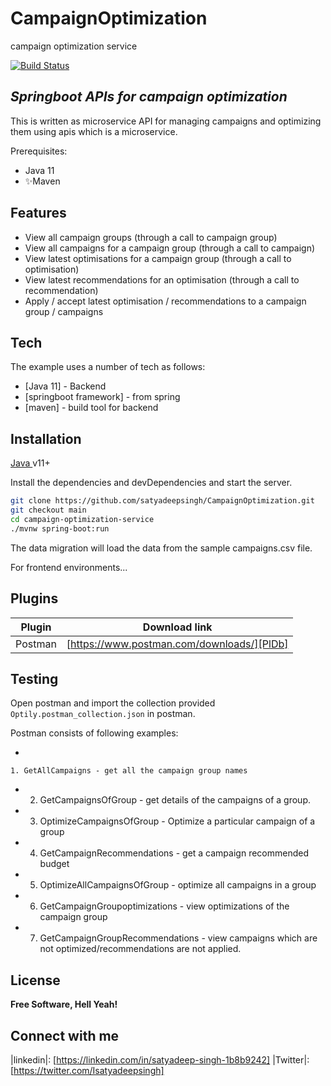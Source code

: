 # CampaignOptimization

campaign optimization service

[![Build Status](https://travis-ci.org/joemccann/dillinger.svg?branch=master)](https://github.com/satyadeepsingh/CampaignOptimization)

## _Springboot APIs for campaign optimization_

This is written as microservice API for managing campaigns and optimizing them using apis which is a microservice.

Prerequisites:

- Java 11
- ✨Maven

## Features

- View all campaign groups (through a call to campaign group)
- View all campaigns for a campaign group (through a call to campaign)
- View latest optimisations for a campaign group (through a call to optimisation)
- View latest recommendations for an optimisation (through a call to recommendation)
- Apply / accept latest optimisation / recommendations to a campaign group / campaigns

## Tech

The example uses a number of tech as follows:

- [Java 11] - Backend
- [springboot framework] - from spring
- [maven] - build tool for backend

## Installation

[Java ](https://www.oracle.com/ae/java/technologies/javase-jdk11-downloads.html) v11+

Install the dependencies and devDependencies and start the server.

```sh 
git clone https://github.com/satyadeepsingh/CampaignOptimization.git
git checkout main
cd campaign-optimization-service
./mvnw spring-boot:run
```

The data migration will load the data from the sample campaigns.csv file.

For frontend environments...

## Plugins

| Plugin | Download link |
| ------ | ------ |
| Postman | [https://www.postman.com/downloads/][PlDb] |

## Testing

Open postman and import the collection provided `Optily.postman_collection.json` in postman.

Postman consists of following examples:

-

    1. GetAllCampaigns - get all the campaign group names

-
    2. GetCampaignsOfGroup - get details of the campaigns of a group.
-
    3. OptimizeCampaignsOfGroup - Optimize a particular campaign of a group
-
    4. GetCampaignRecommendations - get a campaign recommended budget
-
    5. OptimizeAllCampaignsOfGroup - optimize all campaigns in a group

-
    6. GetCampaignGroupoptimizations - view optimizations of the campaign group

-
    7. GetCampaignGroupRecommendations - view campaigns which are not optimized/recommendations are not applied.

## License

**Free Software, Hell Yeah!**

## Connect with me

|linkedin|: [https://linkedin.com/in/satyadeep-singh-1b8b9242]
   |Twitter|: [https://twitter.com/Isatyadeepsingh]
  

